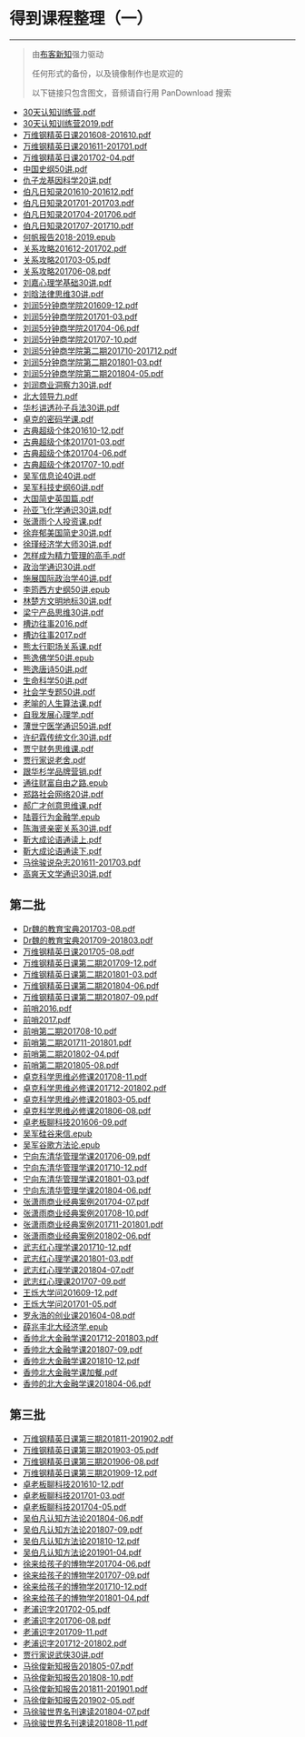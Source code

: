 <!---
title: 得到课程整理（一）
date: 2020-1-31 00:00:00
categories:
  - 通识
tags:
  - 得到
--->

# 得到课程整理（一）


---

> 由[布客新知](https://github.com/ixinzhi)强力驱动
> 
> 任何形式的备份，以及镜像制作也是欢迎的
> 
> 以下链接只包含图文，音频请自行用 PanDownload 搜索

<!--more-->

+   [30天认知训练营.pdf](https://github.com/ixinzhi/igetget/blob/master/30%E5%A4%A9%E8%AE%A4%E7%9F%A5%E8%AE%AD%E7%BB%83%E8%90%A5.pdf)
+   [30天认知训练营2019.pdf](https://github.com/ixinzhi/igetget/blob/master/30%E5%A4%A9%E8%AE%A4%E7%9F%A5%E8%AE%AD%E7%BB%83%E8%90%A52019.pdf)
+   [万维钢精英日课201608-201610.pdf](https://github.com/ixinzhi/igetget/blob/master/%E4%B8%87%E7%BB%B4%E9%92%A2%E7%B2%BE%E8%8B%B1%E6%97%A5%E8%AF%BE201608-201610.pdf)
+   [万维钢精英日课201611-201701.pdf](https://github.com/ixinzhi/igetget/blob/master/%E4%B8%87%E7%BB%B4%E9%92%A2%E7%B2%BE%E8%8B%B1%E6%97%A5%E8%AF%BE201611-201701.pdf)
+   [万维钢精英日课201702-04.pdf](https://github.com/ixinzhi/igetget/blob/master/%E4%B8%87%E7%BB%B4%E9%92%A2%E7%B2%BE%E8%8B%B1%E6%97%A5%E8%AF%BE201702-04.pdf)
+   [中国史纲50讲.pdf](https://github.com/ixinzhi/igetget/blob/master/%E4%B8%AD%E5%9B%BD%E5%8F%B2%E7%BA%B250%E8%AE%B2.pdf)
+   [仇子龙基因科学20讲.pdf](https://github.com/ixinzhi/igetget/blob/master/%E4%BB%87%E5%AD%90%E9%BE%99%E5%9F%BA%E5%9B%A0%E7%A7%91%E5%AD%A620%E8%AE%B2.pdf)
+   [伯凡日知录201610-201612.pdf](https://github.com/ixinzhi/igetget/blob/master/%E4%BC%AF%E5%87%A1%E6%97%A5%E7%9F%A5%E5%BD%95201610-201612.pdf)
+   [伯凡日知录201701-201703.pdf](https://github.com/ixinzhi/igetget/blob/master/%E4%BC%AF%E5%87%A1%E6%97%A5%E7%9F%A5%E5%BD%95201701-201703.pdf)
+   [伯凡日知录201704-201706.pdf](https://github.com/ixinzhi/igetget/blob/master/%E4%BC%AF%E5%87%A1%E6%97%A5%E7%9F%A5%E5%BD%95201704-201706.pdf)
+   [伯凡日知录201707-201710.pdf](https://github.com/ixinzhi/igetget/blob/master/%E4%BC%AF%E5%87%A1%E6%97%A5%E7%9F%A5%E5%BD%95201707-201710.pdf)
+   [何帆报告2018-2019.epub](https://github.com/ixinzhi/igetget/blob/master/%E4%BD%95%E5%B8%86%E6%8A%A5%E5%91%8A2018-2019.epub)
+   [关系攻略201612-201702.pdf](https://github.com/ixinzhi/igetget/blob/master/%E5%85%B3%E7%B3%BB%E6%94%BB%E7%95%A5201612-201702.pdf)
+   [关系攻略201703-05.pdf](https://github.com/ixinzhi/igetget/blob/master/%E5%85%B3%E7%B3%BB%E6%94%BB%E7%95%A5201703-05.pdf)
+   [关系攻略201706-08.pdf](https://github.com/ixinzhi/igetget/blob/master/%E5%85%B3%E7%B3%BB%E6%94%BB%E7%95%A5201706-08.pdf)
+   [刘嘉心理学基础30讲.pdf](https://github.com/ixinzhi/igetget/blob/master/%E5%88%98%E5%98%89%E5%BF%83%E7%90%86%E5%AD%A6%E5%9F%BA%E7%A1%8030%E8%AE%B2.pdf)
+   [刘晗法律思维30讲.pdf](https://github.com/ixinzhi/igetget/blob/master/%E5%88%98%E6%99%97%E6%B3%95%E5%BE%8B%E6%80%9D%E7%BB%B430%E8%AE%B2.pdf)
+   [刘润5分钟商学院201609-12.pdf](https://github.com/ixinzhi/igetget/blob/master/%E5%88%98%E6%B6%A65%E5%88%86%E9%92%9F%E5%95%86%E5%AD%A6%E9%99%A2201609-12.pdf)
+   [刘润5分钟商学院201701-03.pdf](https://github.com/ixinzhi/igetget/blob/master/%E5%88%98%E6%B6%A65%E5%88%86%E9%92%9F%E5%95%86%E5%AD%A6%E9%99%A2201701-03.pdf)
+   [刘润5分钟商学院201704-06.pdf](https://github.com/ixinzhi/igetget/blob/master/%E5%88%98%E6%B6%A65%E5%88%86%E9%92%9F%E5%95%86%E5%AD%A6%E9%99%A2201704-06.pdf)
+   [刘润5分钟商学院201707-10.pdf](https://github.com/ixinzhi/igetget/blob/master/%E5%88%98%E6%B6%A65%E5%88%86%E9%92%9F%E5%95%86%E5%AD%A6%E9%99%A2201707-10.pdf)
+   [刘润5分钟商学院第二期201710-201712.pdf](https://github.com/ixinzhi/igetget/blob/master/%E5%88%98%E6%B6%A65%E5%88%86%E9%92%9F%E5%95%86%E5%AD%A6%E9%99%A2%E7%AC%AC%E4%BA%8C%E6%9C%9F201710-201712.pdf)
+   [刘润5分钟商学院第二期201801-03.pdf](https://github.com/ixinzhi/igetget/blob/master/%E5%88%98%E6%B6%A65%E5%88%86%E9%92%9F%E5%95%86%E5%AD%A6%E9%99%A2%E7%AC%AC%E4%BA%8C%E6%9C%9F201801-03.pdf)
+   [刘润5分钟商学院第二期201804-05.pdf](https://github.com/ixinzhi/igetget/blob/master/%E5%88%98%E6%B6%A65%E5%88%86%E9%92%9F%E5%95%86%E5%AD%A6%E9%99%A2%E7%AC%AC%E4%BA%8C%E6%9C%9F201804-05.pdf)
+   [刘润商业洞察力30讲.pdf](https://github.com/ixinzhi/igetget/blob/master/%E5%88%98%E6%B6%A6%E5%95%86%E4%B8%9A%E6%B4%9E%E5%AF%9F%E5%8A%9B30%E8%AE%B2.pdf)
+   [北大领导力.pdf](https://github.com/ixinzhi/igetget/blob/master/%E5%8C%97%E5%A4%A7%E9%A2%86%E5%AF%BC%E5%8A%9B.pdf)
+   [华杉讲透孙子兵法30讲.pdf](https://github.com/ixinzhi/igetget/blob/master/%E5%8D%8E%E6%9D%89%E8%AE%B2%E9%80%8F%E5%AD%99%E5%AD%90%E5%85%B5%E6%B3%9530%E8%AE%B2.pdf)
+   [卓克的密码学课.pdf](https://github.com/ixinzhi/igetget/blob/master/%E5%8D%93%E5%85%8B%E7%9A%84%E5%AF%86%E7%A0%81%E5%AD%A6%E8%AF%BE.pdf)
+   [古典超级个体201610-12.pdf](https://github.com/ixinzhi/igetget/blob/master/%E5%8F%A4%E5%85%B8%E8%B6%85%E7%BA%A7%E4%B8%AA%E4%BD%93201610-12.pdf)
+   [古典超级个体201701-03.pdf](https://github.com/ixinzhi/igetget/blob/master/%E5%8F%A4%E5%85%B8%E8%B6%85%E7%BA%A7%E4%B8%AA%E4%BD%93201701-03.pdf)
+   [古典超级个体201704-06.pdf](https://github.com/ixinzhi/igetget/blob/master/%E5%8F%A4%E5%85%B8%E8%B6%85%E7%BA%A7%E4%B8%AA%E4%BD%93201704-06.pdf)
+   [古典超级个体201707-10.pdf](https://github.com/ixinzhi/igetget/blob/master/%E5%8F%A4%E5%85%B8%E8%B6%85%E7%BA%A7%E4%B8%AA%E4%BD%93201707-10.pdf)
+   [吴军信息论40讲.pdf](https://github.com/ixinzhi/igetget/blob/master/%E5%90%B4%E5%86%9B%E4%BF%A1%E6%81%AF%E8%AE%BA40%E8%AE%B2.pdf)
+   [吴军科技史纲60讲.pdf](https://github.com/ixinzhi/igetget/blob/master/%E5%90%B4%E5%86%9B%E7%A7%91%E6%8A%80%E5%8F%B2%E7%BA%B260%E8%AE%B2.pdf)
+   [大国简史英国篇.pdf](https://github.com/ixinzhi/igetget/blob/master/%E5%A4%A7%E5%9B%BD%E7%AE%80%E5%8F%B2%E8%8B%B1%E5%9B%BD%E7%AF%87.pdf)
+   [孙亚飞化学通识30讲.pdf](https://github.com/ixinzhi/igetget/blob/master/%E5%AD%99%E4%BA%9A%E9%A3%9E%E5%8C%96%E5%AD%A6%E9%80%9A%E8%AF%8630%E8%AE%B2.pdf)
+   [张潇雨个人投资课.pdf](https://github.com/ixinzhi/igetget/blob/master/%E5%BC%A0%E6%BD%87%E9%9B%A8%E4%B8%AA%E4%BA%BA%E6%8A%95%E8%B5%84%E8%AF%BE.pdf)
+   [徐弃郁美国简史30讲.pdf](https://github.com/ixinzhi/igetget/blob/master/%E5%BE%90%E5%BC%83%E9%83%81%E7%BE%8E%E5%9B%BD%E7%AE%80%E5%8F%B230%E8%AE%B2.pdf)
+   [徐瑾经济学大师30讲.pdf](https://github.com/ixinzhi/igetget/blob/master/%E5%BE%90%E7%91%BE%E7%BB%8F%E6%B5%8E%E5%AD%A6%E5%A4%A7%E5%B8%8830%E8%AE%B2.pdf)
+   [怎样成为精力管理的高手.pdf](https://github.com/ixinzhi/igetget/blob/master/%E6%80%8E%E6%A0%B7%E6%88%90%E4%B8%BA%E7%B2%BE%E5%8A%9B%E7%AE%A1%E7%90%86%E7%9A%84%E9%AB%98%E6%89%8B.pdf)
+   [政治学通识30讲.pdf](https://github.com/ixinzhi/igetget/blob/master/%E6%94%BF%E6%B2%BB%E5%AD%A6%E9%80%9A%E8%AF%8630%E8%AE%B2.pdf)
+   [施展国际政治学40讲.pdf](https://github.com/ixinzhi/igetget/blob/master/%E6%96%BD%E5%B1%95%E5%9B%BD%E9%99%85%E6%94%BF%E6%B2%BB%E5%AD%A640%E8%AE%B2.pdf)
+   [李筠西方史纲50讲.epub](https://github.com/ixinzhi/igetget/blob/master/%E6%9D%8E%E7%AD%A0%E8%A5%BF%E6%96%B9%E5%8F%B2%E7%BA%B250%E8%AE%B2.epub)
+   [林楚方文明地标30讲.pdf](https://github.com/ixinzhi/igetget/blob/master/%E6%9E%97%E6%A5%9A%E6%96%B9%E6%96%87%E6%98%8E%E5%9C%B0%E6%A0%8730%E8%AE%B2.pdf)
+   [梁宁产品思维30讲.pdf](https://github.com/ixinzhi/igetget/blob/master/%E6%A2%81%E5%AE%81%E4%BA%A7%E5%93%81%E6%80%9D%E7%BB%B430%E8%AE%B2.pdf)
+   [槽边往事2016.pdf](https://github.com/ixinzhi/igetget/blob/master/%E6%A7%BD%E8%BE%B9%E5%BE%80%E4%BA%8B2016.pdf)
+   [槽边往事2017.pdf](https://github.com/ixinzhi/igetget/blob/master/%E6%A7%BD%E8%BE%B9%E5%BE%80%E4%BA%8B2017.pdf)
+   [熊太行职场关系课.pdf](https://github.com/ixinzhi/igetget/blob/master/%E7%86%8A%E5%A4%AA%E8%A1%8C%E8%81%8C%E5%9C%BA%E5%85%B3%E7%B3%BB%E8%AF%BE.pdf)
+   [熊逸佛学50讲.epub](https://github.com/ixinzhi/igetget/blob/master/%E7%86%8A%E9%80%B8%E4%BD%9B%E5%AD%A650%E8%AE%B2.epub)
+   [熊逸唐诗50讲.pdf](https://github.com/ixinzhi/igetget/blob/master/%E7%86%8A%E9%80%B8%E5%94%90%E8%AF%9750%E8%AE%B2.pdf)
+   [生命科学50讲.pdf](https://github.com/ixinzhi/igetget/blob/master/%E7%94%9F%E5%91%BD%E7%A7%91%E5%AD%A650%E8%AE%B2.pdf)
+   [社会学专题50讲.pdf](https://github.com/ixinzhi/igetget/blob/master/%E7%A4%BE%E4%BC%9A%E5%AD%A6%E4%B8%93%E9%A2%9850%E8%AE%B2.pdf)
+   [老喻的人生算法课.pdf](https://github.com/ixinzhi/igetget/blob/master/%E8%80%81%E5%96%BB%E7%9A%84%E4%BA%BA%E7%94%9F%E7%AE%97%E6%B3%95%E8%AF%BE.pdf)
+   [自我发展心理学.pdf](https://github.com/ixinzhi/igetget/blob/master/%E8%87%AA%E6%88%91%E5%8F%91%E5%B1%95%E5%BF%83%E7%90%86%E5%AD%A6.pdf)
+   [薄世宁医学通识50讲.pdf](https://github.com/ixinzhi/igetget/blob/master/%E8%96%84%E4%B8%96%E5%AE%81%E5%8C%BB%E5%AD%A6%E9%80%9A%E8%AF%8650%E8%AE%B2.pdf)
+   [许纪霖传统文化30讲.pdf](https://github.com/ixinzhi/igetget/blob/master/%E8%AE%B8%E7%BA%AA%E9%9C%96%E4%BC%A0%E7%BB%9F%E6%96%87%E5%8C%9630%E8%AE%B2.pdf)
+   [贾宁财务思维课.pdf](https://github.com/ixinzhi/igetget/blob/master/%E8%B4%BE%E5%AE%81%E8%B4%A2%E5%8A%A1%E6%80%9D%E7%BB%B4%E8%AF%BE.pdf)
+   [贾行家说老舍.pdf](https://github.com/ixinzhi/igetget/blob/master/%E8%B4%BE%E8%A1%8C%E5%AE%B6%E8%AF%B4%E8%80%81%E8%88%8D.pdf)
+   [跟华杉学品牌营销.pdf](https://github.com/ixinzhi/igetget/blob/master/%E8%B7%9F%E5%8D%8E%E6%9D%89%E5%AD%A6%E5%93%81%E7%89%8C%E8%90%A5%E9%94%80.pdf)
+   [通往财富自由之路.epub](https://github.com/ixinzhi/igetget/blob/master/%E9%80%9A%E5%BE%80%E8%B4%A2%E5%AF%8C%E8%87%AA%E7%94%B1%E4%B9%8B%E8%B7%AF.epub)
+   [郑路社会网络20讲.pdf](https://github.com/ixinzhi/igetget/blob/master/%E9%83%91%E8%B7%AF%E7%A4%BE%E4%BC%9A%E7%BD%91%E7%BB%9C20%E8%AE%B2.pdf)
+   [郝广才创意思维课.pdf](https://github.com/ixinzhi/igetget/blob/master/%E9%83%9D%E5%B9%BF%E6%89%8D%E5%88%9B%E6%84%8F%E6%80%9D%E7%BB%B4%E8%AF%BE.pdf)
+   [陆蓉行为金融学.epub](https://github.com/ixinzhi/igetget/blob/master/%E9%99%86%E8%93%89%E8%A1%8C%E4%B8%BA%E9%87%91%E8%9E%8D%E5%AD%A6.epub)
+   [陈海贤亲密关系30讲.pdf](https://github.com/ixinzhi/igetget/blob/master/%E9%99%88%E6%B5%B7%E8%B4%A4%E4%BA%B2%E5%AF%86%E5%85%B3%E7%B3%BB30%E8%AE%B2.pdf)
+   [靳大成论语通读上.pdf](https://github.com/ixinzhi/igetget/blob/master/%E9%9D%B3%E5%A4%A7%E6%88%90%E8%AE%BA%E8%AF%AD%E9%80%9A%E8%AF%BB%E4%B8%8A.pdf)
+   [靳大成论语通读下.pdf](https://github.com/ixinzhi/igetget/blob/master/%E9%9D%B3%E5%A4%A7%E6%88%90%E8%AE%BA%E8%AF%AD%E9%80%9A%E8%AF%BB%E4%B8%8B.pdf)
+   [马徐骏说杂志201611-201703.pdf](https://github.com/ixinzhi/igetget/blob/master/%E9%A9%AC%E5%BE%90%E9%AA%8F%E8%AF%B4%E6%9D%82%E5%BF%97201611-201703.pdf)
+   [高爽天文学通识30讲.pdf](https://github.com/ixinzhi/igetget/blob/master/%E9%AB%98%E7%88%BD%E5%A4%A9%E6%96%87%E5%AD%A6%E9%80%9A%E8%AF%8630%E8%AE%B2.pdf)

## 第二批

+   [Dr魏的教育宝典201703-08.pdf](https://github.com/ixinzhi/igetget2/blob/master/Dr%E9%AD%8F%E7%9A%84%E6%95%99%E8%82%B2%E5%AE%9D%E5%85%B8201703-08.pdf)
+   [Dr魏的教育宝典201709-201803.pdf](https://github.com/ixinzhi/igetget2/blob/master/Dr%E9%AD%8F%E7%9A%84%E6%95%99%E8%82%B2%E5%AE%9D%E5%85%B8201709-201803.pdf)
+   [万维钢精英日课201705-08.pdf](https://github.com/ixinzhi/igetget2/blob/master/%E4%B8%87%E7%BB%B4%E9%92%A2%E7%B2%BE%E8%8B%B1%E6%97%A5%E8%AF%BE201705-08.pdf)
+   [万维钢精英日课第二期201709-12.pdf](https://github.com/ixinzhi/igetget2/blob/master/%E4%B8%87%E7%BB%B4%E9%92%A2%E7%B2%BE%E8%8B%B1%E6%97%A5%E8%AF%BE%E7%AC%AC%E4%BA%8C%E6%9C%9F201709-12.pdf)
+   [万维钢精英日课第二期201801-03.pdf](https://github.com/ixinzhi/igetget2/blob/master/%E4%B8%87%E7%BB%B4%E9%92%A2%E7%B2%BE%E8%8B%B1%E6%97%A5%E8%AF%BE%E7%AC%AC%E4%BA%8C%E6%9C%9F201801-03.pdf)
+   [万维钢精英日课第二期201804-06.pdf](https://github.com/ixinzhi/igetget2/blob/master/%E4%B8%87%E7%BB%B4%E9%92%A2%E7%B2%BE%E8%8B%B1%E6%97%A5%E8%AF%BE%E7%AC%AC%E4%BA%8C%E6%9C%9F201804-06.pdf)
+   [万维钢精英日课第二期201807-09.pdf](https://github.com/ixinzhi/igetget2/blob/master/%E4%B8%87%E7%BB%B4%E9%92%A2%E7%B2%BE%E8%8B%B1%E6%97%A5%E8%AF%BE%E7%AC%AC%E4%BA%8C%E6%9C%9F201807-09.pdf)
+   [前哨2016.pdf](https://github.com/ixinzhi/igetget2/blob/master/%E5%89%8D%E5%93%A82016.pdf)
+   [前哨2017.pdf](https://github.com/ixinzhi/igetget2/blob/master/%E5%89%8D%E5%93%A82017.pdf)
+   [前哨第二期201708-10.pdf](https://github.com/ixinzhi/igetget2/blob/master/%E5%89%8D%E5%93%A8%E7%AC%AC%E4%BA%8C%E6%9C%9F201708-10.pdf)
+   [前哨第二期201711-201801.pdf](https://github.com/ixinzhi/igetget2/blob/master/%E5%89%8D%E5%93%A8%E7%AC%AC%E4%BA%8C%E6%9C%9F201711-201801.pdf)
+   [前哨第二期201802-04.pdf](https://github.com/ixinzhi/igetget2/blob/master/%E5%89%8D%E5%93%A8%E7%AC%AC%E4%BA%8C%E6%9C%9F201802-04.pdf)
+   [前哨第二期201805-08.pdf](https://github.com/ixinzhi/igetget2/blob/master/%E5%89%8D%E5%93%A8%E7%AC%AC%E4%BA%8C%E6%9C%9F201805-08.pdf)
+   [卓克科学思维必修课201708-11.pdf](https://github.com/ixinzhi/igetget2/blob/master/%E5%8D%93%E5%85%8B%E7%A7%91%E5%AD%A6%E6%80%9D%E7%BB%B4%E5%BF%85%E4%BF%AE%E8%AF%BE201708-11.pdf)
+   [卓克科学思维必修课201712-201802.pdf](https://github.com/ixinzhi/igetget2/blob/master/%E5%8D%93%E5%85%8B%E7%A7%91%E5%AD%A6%E6%80%9D%E7%BB%B4%E5%BF%85%E4%BF%AE%E8%AF%BE201712-201802.pdf)
+   [卓克科学思维必修课201803-05.pdf](https://github.com/ixinzhi/igetget2/blob/master/%E5%8D%93%E5%85%8B%E7%A7%91%E5%AD%A6%E6%80%9D%E7%BB%B4%E5%BF%85%E4%BF%AE%E8%AF%BE201803-05.pdf)
+   [卓克科学思维必修课201806-08.pdf](https://github.com/ixinzhi/igetget2/blob/master/%E5%8D%93%E5%85%8B%E7%A7%91%E5%AD%A6%E6%80%9D%E7%BB%B4%E5%BF%85%E4%BF%AE%E8%AF%BE201806-08.pdf)
+   [卓老板聊科技201606-09.pdf](https://github.com/ixinzhi/igetget2/blob/master/%E5%8D%93%E8%80%81%E6%9D%BF%E8%81%8A%E7%A7%91%E6%8A%80201606-09.pdf)
+   [吴军硅谷来信.epub](https://github.com/ixinzhi/igetget2/blob/master/%E5%90%B4%E5%86%9B%E7%A1%85%E8%B0%B7%E6%9D%A5%E4%BF%A1.epub)
+   [吴军谷歌方法论.epub](https://github.com/ixinzhi/igetget2/blob/master/%E5%90%B4%E5%86%9B%E8%B0%B7%E6%AD%8C%E6%96%B9%E6%B3%95%E8%AE%BA.epub)
+   [宁向东清华管理学课201706-09.pdf](https://github.com/ixinzhi/igetget2/blob/master/%E5%AE%81%E5%90%91%E4%B8%9C%E6%B8%85%E5%8D%8E%E7%AE%A1%E7%90%86%E5%AD%A6%E8%AF%BE201706-09.pdf)
+   [宁向东清华管理学课201710-12.pdf](https://github.com/ixinzhi/igetget2/blob/master/%E5%AE%81%E5%90%91%E4%B8%9C%E6%B8%85%E5%8D%8E%E7%AE%A1%E7%90%86%E5%AD%A6%E8%AF%BE201710-12.pdf)
+   [宁向东清华管理学课201801-03.pdf](https://github.com/ixinzhi/igetget2/blob/master/%E5%AE%81%E5%90%91%E4%B8%9C%E6%B8%85%E5%8D%8E%E7%AE%A1%E7%90%86%E5%AD%A6%E8%AF%BE201801-03.pdf)
+   [宁向东清华管理学课201804-06.pdf](https://github.com/ixinzhi/igetget2/blob/master/%E5%AE%81%E5%90%91%E4%B8%9C%E6%B8%85%E5%8D%8E%E7%AE%A1%E7%90%86%E5%AD%A6%E8%AF%BE201804-06.pdf)
+   [张潇雨商业经典案例201704-07.pdf](https://github.com/ixinzhi/igetget2/blob/master/%E5%BC%A0%E6%BD%87%E9%9B%A8%E5%95%86%E4%B8%9A%E7%BB%8F%E5%85%B8%E6%A1%88%E4%BE%8B201704-07.pdf)
+   [张潇雨商业经典案例201708-10.pdf](https://github.com/ixinzhi/igetget2/blob/master/%E5%BC%A0%E6%BD%87%E9%9B%A8%E5%95%86%E4%B8%9A%E7%BB%8F%E5%85%B8%E6%A1%88%E4%BE%8B201708-10.pdf)
+   [张潇雨商业经典案例201711-201801.pdf](https://github.com/ixinzhi/igetget2/blob/master/%E5%BC%A0%E6%BD%87%E9%9B%A8%E5%95%86%E4%B8%9A%E7%BB%8F%E5%85%B8%E6%A1%88%E4%BE%8B201711-201801.pdf)
+   [张潇雨商业经典案例201802-06.pdf](https://github.com/ixinzhi/igetget2/blob/master/%E5%BC%A0%E6%BD%87%E9%9B%A8%E5%95%86%E4%B8%9A%E7%BB%8F%E5%85%B8%E6%A1%88%E4%BE%8B201802-06.pdf)
+   [武志红心理学课201710-12.pdf](https://github.com/ixinzhi/igetget2/blob/master/%E6%AD%A6%E5%BF%97%E7%BA%A2%E5%BF%83%E7%90%86%E5%AD%A6%E8%AF%BE201710-12.pdf)
+   [武志红心理学课201801-03.pdf](https://github.com/ixinzhi/igetget2/blob/master/%E6%AD%A6%E5%BF%97%E7%BA%A2%E5%BF%83%E7%90%86%E5%AD%A6%E8%AF%BE201801-03.pdf)
+   [武志红心理学课201804-07.pdf](https://github.com/ixinzhi/igetget2/blob/master/%E6%AD%A6%E5%BF%97%E7%BA%A2%E5%BF%83%E7%90%86%E5%AD%A6%E8%AF%BE201804-07.pdf)
+   [武志红心理课201707-09.pdf](https://github.com/ixinzhi/igetget2/blob/master/%E6%AD%A6%E5%BF%97%E7%BA%A2%E5%BF%83%E7%90%86%E8%AF%BE201707-09.pdf)
+   [王烁大学问201609-12.pdf](https://github.com/ixinzhi/igetget2/blob/master/%E7%8E%8B%E7%83%81%E5%A4%A7%E5%AD%A6%E9%97%AE201609-12.pdf)
+   [王烁大学问201701-05.pdf](https://github.com/ixinzhi/igetget2/blob/master/%E7%8E%8B%E7%83%81%E5%A4%A7%E5%AD%A6%E9%97%AE201701-05.pdf)
+   [罗永浩的创业课201604-08.pdf](https://github.com/ixinzhi/igetget2/blob/master/%E7%BD%97%E6%B0%B8%E6%B5%A9%E7%9A%84%E5%88%9B%E4%B8%9A%E8%AF%BE201604-08.pdf)
+   [薛兆丰北大经济学.epub](https://github.com/ixinzhi/igetget2/blob/master/%E8%96%9B%E5%85%86%E4%B8%B0%E5%8C%97%E5%A4%A7%E7%BB%8F%E6%B5%8E%E5%AD%A6.epub)
+   [香帅北大金融学课201712-201803.pdf](https://github.com/ixinzhi/igetget2/blob/master/%E9%A6%99%E5%B8%85%E5%8C%97%E5%A4%A7%E9%87%91%E8%9E%8D%E5%AD%A6%E8%AF%BE201712-201803.pdf)
+   [香帅北大金融学课201807-09.pdf](https://github.com/ixinzhi/igetget2/blob/master/%E9%A6%99%E5%B8%85%E5%8C%97%E5%A4%A7%E9%87%91%E8%9E%8D%E5%AD%A6%E8%AF%BE201807-09.pdf)
+   [香帅北大金融学课201810-12.pdf](https://github.com/ixinzhi/igetget2/blob/master/%E9%A6%99%E5%B8%85%E5%8C%97%E5%A4%A7%E9%87%91%E8%9E%8D%E5%AD%A6%E8%AF%BE201810-12.pdf)
+   [香帅北大金融学课加餐.pdf](https://github.com/ixinzhi/igetget2/blob/master/%E9%A6%99%E5%B8%85%E5%8C%97%E5%A4%A7%E9%87%91%E8%9E%8D%E5%AD%A6%E8%AF%BE%E5%8A%A0%E9%A4%90.pdf)
+   [香帅的北大金融学课201804-06.pdf](https://github.com/ixinzhi/igetget2/blob/master/%E9%A6%99%E5%B8%85%E7%9A%84%E5%8C%97%E5%A4%A7%E9%87%91%E8%9E%8D%E5%AD%A6%E8%AF%BE201804-06.pdf)

## 第三批

+   [万维钢精英日课第三期201811-201902.pdf](https://github.com/ixinzhi/igetget3/blob/master/%E4%B8%87%E7%BB%B4%E9%92%A2%E7%B2%BE%E8%8B%B1%E6%97%A5%E8%AF%BE%E7%AC%AC%E4%B8%89%E6%9C%9F201811-201902.pdf)
+   [万维钢精英日课第三期201903-05.pdf](https://github.com/ixinzhi/igetget3/blob/master/%E4%B8%87%E7%BB%B4%E9%92%A2%E7%B2%BE%E8%8B%B1%E6%97%A5%E8%AF%BE%E7%AC%AC%E4%B8%89%E6%9C%9F201903-05.pdf)
+   [万维钢精英日课第三期201906-08.pdf](https://github.com/ixinzhi/igetget3/blob/master/%E4%B8%87%E7%BB%B4%E9%92%A2%E7%B2%BE%E8%8B%B1%E6%97%A5%E8%AF%BE%E7%AC%AC%E4%B8%89%E6%9C%9F201906-08.pdf)
+   [万维钢精英日课第三期201909-12.pdf](https://github.com/ixinzhi/igetget3/blob/master/%E4%B8%87%E7%BB%B4%E9%92%A2%E7%B2%BE%E8%8B%B1%E6%97%A5%E8%AF%BE%E7%AC%AC%E4%B8%89%E6%9C%9F201909-12.pdf)
+   [卓老板聊科技201610-12.pdf](https://github.com/ixinzhi/igetget3/blob/master/%E5%8D%93%E8%80%81%E6%9D%BF%E8%81%8A%E7%A7%91%E6%8A%80201610-12.pdf)
+   [卓老板聊科技201701-03.pdf](https://github.com/ixinzhi/igetget3/blob/master/%E5%8D%93%E8%80%81%E6%9D%BF%E8%81%8A%E7%A7%91%E6%8A%80201701-03.pdf)
+   [卓老板聊科技201704-05.pdf](https://github.com/ixinzhi/igetget3/blob/master/%E5%8D%93%E8%80%81%E6%9D%BF%E8%81%8A%E7%A7%91%E6%8A%80201704-05.pdf)
+   [吴伯凡认知方法论201804-06.pdf](https://github.com/ixinzhi/igetget3/blob/master/%E5%90%B4%E4%BC%AF%E5%87%A1%E8%AE%A4%E7%9F%A5%E6%96%B9%E6%B3%95%E8%AE%BA201804-06.pdf)
+   [吴伯凡认知方法论201807-09.pdf](https://github.com/ixinzhi/igetget3/blob/master/%E5%90%B4%E4%BC%AF%E5%87%A1%E8%AE%A4%E7%9F%A5%E6%96%B9%E6%B3%95%E8%AE%BA201807-09.pdf)
+   [吴伯凡认知方法论201810-12.pdf](https://github.com/ixinzhi/igetget3/blob/master/%E5%90%B4%E4%BC%AF%E5%87%A1%E8%AE%A4%E7%9F%A5%E6%96%B9%E6%B3%95%E8%AE%BA201810-12.pdf)
+   [吴伯凡认知方法论201901-04.pdf](https://github.com/ixinzhi/igetget3/blob/master/%E5%90%B4%E4%BC%AF%E5%87%A1%E8%AE%A4%E7%9F%A5%E6%96%B9%E6%B3%95%E8%AE%BA201901-04.pdf)
+   [徐来给孩子的博物学201704-06.pdf](https://github.com/ixinzhi/igetget3/blob/master/%E5%BE%90%E6%9D%A5%E7%BB%99%E5%AD%A9%E5%AD%90%E7%9A%84%E5%8D%9A%E7%89%A9%E5%AD%A6201704-06.pdf)
+   [徐来给孩子的博物学201707-09.pdf](https://github.com/ixinzhi/igetget3/blob/master/%E5%BE%90%E6%9D%A5%E7%BB%99%E5%AD%A9%E5%AD%90%E7%9A%84%E5%8D%9A%E7%89%A9%E5%AD%A6201707-09.pdf)
+   [徐来给孩子的博物学201710-12.pdf](https://github.com/ixinzhi/igetget3/blob/master/%E5%BE%90%E6%9D%A5%E7%BB%99%E5%AD%A9%E5%AD%90%E7%9A%84%E5%8D%9A%E7%89%A9%E5%AD%A6201710-12.pdf)
+   [徐来给孩子的博物学201801-04.pdf](https://github.com/ixinzhi/igetget3/blob/master/%E5%BE%90%E6%9D%A5%E7%BB%99%E5%AD%A9%E5%AD%90%E7%9A%84%E5%8D%9A%E7%89%A9%E5%AD%A6201801-04.pdf)
+   [老浦识字201702-05.pdf](https://github.com/ixinzhi/igetget3/blob/master/%E8%80%81%E6%B5%A6%E8%AF%86%E5%AD%97201702-05.pdf)
+   [老浦识字201706-08.pdf](https://github.com/ixinzhi/igetget3/blob/master/%E8%80%81%E6%B5%A6%E8%AF%86%E5%AD%97201706-08.pdf)
+   [老浦识字201709-11.pdf](https://github.com/ixinzhi/igetget3/blob/master/%E8%80%81%E6%B5%A6%E8%AF%86%E5%AD%97201709-11.pdf)
+   [老浦识字201712-201802.pdf](https://github.com/ixinzhi/igetget3/blob/master/%E8%80%81%E6%B5%A6%E8%AF%86%E5%AD%97201712-201802.pdf)
+   [贾行家说武侠30讲.pdf](https://github.com/ixinzhi/igetget3/blob/master/%E8%B4%BE%E8%A1%8C%E5%AE%B6%E8%AF%B4%E6%AD%A6%E4%BE%A030%E8%AE%B2.pdf)
+   [马徐俊新知报告201805-07.pdf](https://github.com/ixinzhi/igetget3/blob/master/%E9%A9%AC%E5%BE%90%E4%BF%8A%E6%96%B0%E7%9F%A5%E6%8A%A5%E5%91%8A201805-07.pdf)
+   [马徐俊新知报告201808-10.pdf](https://github.com/ixinzhi/igetget3/blob/master/%E9%A9%AC%E5%BE%90%E4%BF%8A%E6%96%B0%E7%9F%A5%E6%8A%A5%E5%91%8A201808-10.pdf)
+   [马徐俊新知报告201811-201901.pdf](https://github.com/ixinzhi/igetget3/blob/master/%E9%A9%AC%E5%BE%90%E4%BF%8A%E6%96%B0%E7%9F%A5%E6%8A%A5%E5%91%8A201811-201901.pdf)
+   [马徐俊新知报告201902-05.pdf](https://github.com/ixinzhi/igetget3/blob/master/%E9%A9%AC%E5%BE%90%E4%BF%8A%E6%96%B0%E7%9F%A5%E6%8A%A5%E5%91%8A201902-05.pdf)
+   [马徐骏世界名刊速读201804-07.pdf](https://github.com/ixinzhi/igetget3/blob/master/%E9%A9%AC%E5%BE%90%E9%AA%8F%E4%B8%96%E7%95%8C%E5%90%8D%E5%88%8A%E9%80%9F%E8%AF%BB201804-07.pdf)
+   [马徐骏世界名刊速读201808-11.pdf](https://github.com/ixinzhi/igetget3/blob/master/%E9%A9%AC%E5%BE%90%E9%AA%8F%E4%B8%96%E7%95%8C%E5%90%8D%E5%88%8A%E9%80%9F%E8%AF%BB201808-11.pdf)